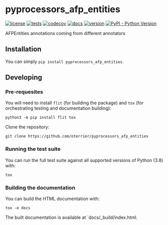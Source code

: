 # pyprocessors_afp_entities

[![license](https://img.shields.io/github/license/oterrier/pyprocessors_afp_entities)](https://github.com/oterrier/pyprocessors_afp_entities/blob/master/LICENSE)
[![tests](https://github.com/oterrier/pyprocessors_afp_entities/workflows/tests/badge.svg)](https://github.com/oterrier/pyprocessors_afp_entities/actions?query=workflow%3Atests)
[![codecov](https://img.shields.io/codecov/c/github/oterrier/pyprocessors_afp_entities)](https://codecov.io/gh/oterrier/pyprocessors_afp_entities)
[![docs](https://img.shields.io/readthedocs/pyprocessors_afp_entities)](https://pyprocessors_afp_entities.readthedocs.io)
[![version](https://img.shields.io/pypi/v/pyprocessors_afp_entities)](https://pypi.org/project/pyprocessors_afp_entities/)
[![PyPI - Python Version](https://img.shields.io/pypi/pyversions/pyprocessors_afp_entities)](https://pypi.org/project/pyprocessors_afp_entities/)

AFPEntities annotations coming from different annotators

## Installation

You can simply `pip install pyprocessors_afp_entities`.

## Developing

### Pre-requesites

You will need to install `flit` (for building the package) and `tox` (for orchestrating testing and documentation building):

```
python3 -m pip install flit tox
```

Clone the repository:

```
git clone https://github.com/oterrier/pyprocessors_afp_entities
```

### Running the test suite

You can run the full test suite against all supported versions of Python (3.8) with:

```
tox
```

### Building the documentation

You can build the HTML documentation with:

```
tox -e docs
```

The built documentation is available at `docs/_build/index.html.
